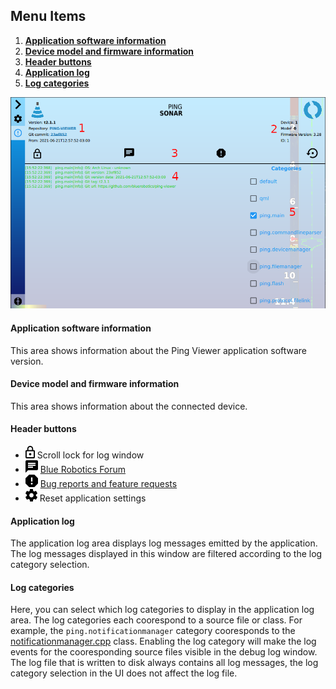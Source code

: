 ## Menu Items

1. [**Application software information**](#application-software-information)
2. [**Device model and firmware information**](#device-model-and-firmware-information)
3. [**Header buttons**](#header-buttons)
4. [**Application log**](#application-log)
5. [**Log categories**](#log-categories)

![Application information annotated](images/viewer/annotated/application-information-annotated.png)

#### Application software information

This area shows information about the Ping Viewer application software version.

#### Device model and firmware information

This area shows information about the connected device.

#### Header buttons
- ![](images/icons/lock.png) Scroll lock for log window
- ![](images/icons/chat.png) [Blue Robotics Forum](https://discuss.bluerobotics.com)
- ![](images/icons/report.png) [Bug reports and feature requests](https://github.com/bluerobotics/ping-viewer/issues)
- ![](images/icons/settings.png) Reset application settings

#### Application log

The application log area displays log messages emitted by the application. The log messages displayed in this window are filtered according to the log category selection.

#### Log categories

Here, you can select which log categories to display in the application log area. The log categories each coorespond to a source file or class. For example, the `ping.notificationmanager` category cooresponds to the [notificationmanager.cpp](https://github.com/bluerobotics/ping-viewer/blob/master/src/notification/notificationmanager.cpp) class. Enabling the log category will make the log events for the cooresponding source files visible in the debug log window. The log file that is written to disk always contains all log messages, the log category selection in the UI does not affect the log file.
